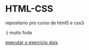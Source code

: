 # HTML-CSS
 repositorio pro curso de html5 e css3

:) muito foda

<a href="https://augusto-mf.github.io/HTML-CSS/Exercicios/Ex02/index.html" target="_blank"> executar o exercício dois </a>